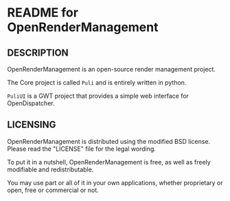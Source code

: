 README for OpenRenderManagement
===============================


DESCRIPTION
-----------

OpenRenderManagement is an open-source render management project.

The Core project is called `Puli` and is entirely written in python.

`PuliUI` is a GWT project that provides a simple web interface for OpenDispatcher.


LICENSING
---------

OpenRenderManagement is distributed using the modified BSD license. Please read the "LICENSE" file for the legal wording.

To put it in a nutshell, OpenRenderManagement is free, as well as freely modifiable and redistributable.

You may use part or all of it in your own applications, whether proprietary or open, free or commercial or not.